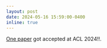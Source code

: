 ```yaml
---
layout: post
date: 2024-05-16 15:59:00-0400
inline: true
---
```


<a href="https://arxiv.org/abs/2402.16998" target="\_blank">One paper</a> got accepted at ACL 2024!!. 
